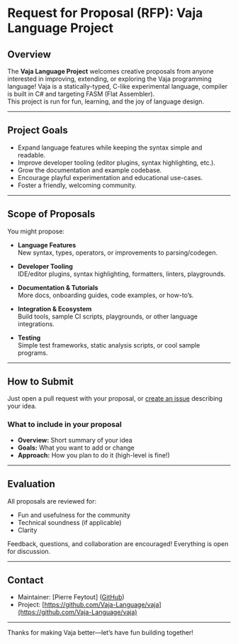 # Request for Proposal (RFP): Vaja Language Project

## Overview

The **Vaja Language Project** welcomes creative proposals from anyone interested in improving, extending, or exploring the Vaja programming language! Vaja is a statically-typed, C-like experimental language, compiler is built in C# and targeting FASM (Flat Assembler).  
This project is run for fun, learning, and the joy of language design.

---

## Project Goals

- Expand language features while keeping the syntax simple and readable.
- Improve developer tooling (editor plugins, syntax highlighting, etc.).
- Grow the documentation and example codebase.
- Encourage playful experimentation and educational use-cases.
- Foster a friendly, welcoming community.

---

## Scope of Proposals

You might propose:

- **Language Features**  
  New syntax, types, operators, or improvements to parsing/codegen.

- **Developer Tooling**  
  IDE/editor plugins, syntax highlighting, formatters, linters, playgrounds.

- **Documentation & Tutorials**  
  More docs, onboarding guides, code examples, or how-to’s.

- **Integration & Ecosystem**  
  Build tools, sample CI scripts, playgrounds, or other language integrations.

- **Testing**  
  Simple test frameworks, static analysis scripts, or cool sample programs.

---

## How to Submit

Just open a pull request with your proposal, or [create an issue](https://github.com/Vaja-Language/vaja/issues) describing your idea.

### What to include in your proposal

- **Overview:** Short summary of your idea
- **Goals:** What you want to add or change
- **Approach:** How you plan to do it (high-level is fine!)

---

## Evaluation

All proposals are reviewed for:

- Fun and usefulness for the community
- Technical soundness (if applicable)
- Clarity

Feedback, questions, and collaboration are encouraged! Everything is open for discussion.

---

## Contact

- Maintainer: [Pierre Feytout] ([GitHub](https://github.com/PierreFeytout))
- Project: [https://github.com/Vaja-Language/vaja](https://github.com/Vaja-Language/vaja)

---

Thanks for making Vaja better—let’s have fun building together!
